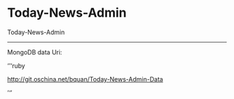 # Today-News-Admin
Today-News-Admin

---

MongoDB data Uri:

‘’‘ruby

http://git.oschina.net/bquan/Today-News-Admin-Data

’‘’
